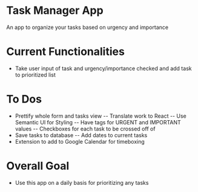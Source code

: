 # Task Manager App
An app to organize your tasks based on urgency and importance

# Current Functionalities
- Take user input of task and urgency/importance checked and add task to prioritized list

# To Dos
- Prettify whole form and tasks view
-- Translate work to React
-- Use Semantic UI for Styling
-- Have tags for URGENT and IMPORTANT values
-- Checkboxes for each task to be crossed off of
- Save tasks to database
-- Add dates to current tasks
- Extension to add to Google Calendar for timeboxing

# Overall Goal
- Use this app on a daily basis for prioritizing any tasks

